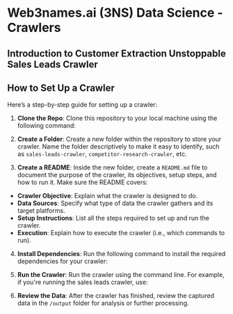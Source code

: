 # Web3names.ai (3NS) Data Science - Crawlers

## Introduction to Customer Extraction Unstoppable Sales Leads Crawler

<enter brief synopsis>

## How to Set Up a Crawler

Here’s a step-by-step guide for setting up a crawler:

1. **Clone the Repo**:
   Clone this repository to your local machine using the following command:

2. **Create a Folder**:
   Create a new folder within the repository to store your crawler. Name the folder descriptively to make it easy to identify, such as `sales-leads-crawler`, `competitor-research-crawler`, etc.

3. **Create a README**:
   Inside the new folder, create a `README.md` file to document the purpose of the crawler, its objectives, setup steps, and how to run it. Make sure the README covers:

- **Crawler Objective**: Explain what the crawler is designed to do.
- **Data Sources**: Specify what type of data the crawler gathers and its target platforms.
- **Setup Instructions**: List all the steps required to set up and run the crawler.
- **Execution**: Explain how to execute the crawler (i.e., which commands to run).

4. **Install Dependencies**:
   Run the following command to install the required dependencies for your crawler:

5. **Run the Crawler**:
   Run the crawler using the command line. For example, if you're running the sales leads crawler, use:

6. **Review the Data**:
   After the crawler has finished, review the captured data in the `/output` folder for analysis or further processing.
